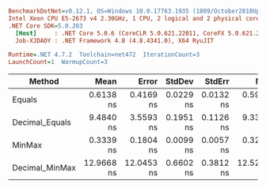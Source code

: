 ``` ini

BenchmarkDotNet=v0.12.1, OS=Windows 10.0.17763.1935 (1809/October2018Update/Redstone5)
Intel Xeon CPU E5-2673 v4 2.30GHz, 1 CPU, 2 logical and 2 physical cores
.NET Core SDK=5.0.203
  [Host]     : .NET Core 5.0.6 (CoreCLR 5.0.621.22011, CoreFX 5.0.621.22011), X64 RyuJIT
  Job-XJDAOY : .NET Framework 4.8 (4.8.4341.0), X64 RyuJIT

Runtime=.NET 4.7.2  Toolchain=net472  IterationCount=3  
LaunchCount=1  WarmupCount=3  

```
|         Method |       Mean |      Error |    StdDev |    StdErr |        Min |        Max |     Median | Ratio | MannWhitney(5%) | RatioSD |
|--------------- |-----------:|-----------:|----------:|----------:|-----------:|-----------:|-----------:|------:|---------------- |--------:|
|         Equals |  0.6138 ns |  0.4169 ns | 0.0229 ns | 0.0132 ns |  0.5971 ns |  0.6399 ns |  0.6045 ns |  1.00 |            Base |    0.00 |
| Decimal_Equals |  9.4840 ns |  3.5593 ns | 0.1951 ns | 0.1126 ns |  9.3335 ns |  9.7045 ns |  9.4142 ns | 15.47 |               ? |    0.78 |
|         MinMax |  0.3339 ns |  0.1804 ns | 0.0099 ns | 0.0057 ns |  0.3257 ns |  0.3449 ns |  0.3312 ns |  0.54 |               ? |    0.03 |
| Decimal_MinMax | 12.9668 ns | 12.0453 ns | 0.6602 ns | 0.3812 ns | 12.5291 ns | 13.7263 ns | 12.6450 ns | 21.12 |               ? |    0.37 |
